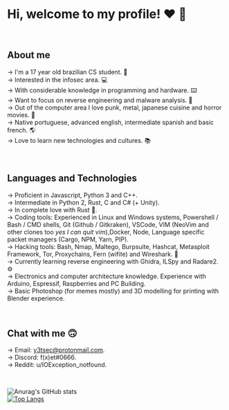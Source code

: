 # Hi, welcome to my profile! ❤️ 👋 

<br/>

## About me

-> I'm a 17 year old brazilian CS student. 🎉  
-> Interested in the infosec area. 💻  
-> With considerable knowledge in programming and hardware. ⌨️  
-> Want to focus on reverse engineering and malware analysis. 👾  
-> Out of the computer area I love punk, metal, japanese cuisine and horror movies. 🎸  
-> Native portuguese, advanced english, intermediate spanish and basic french. 🌎  
-> Love to learn new technologies and cultures. 📚  

<br/>

## Languages and Technologies  

-> Proficient in Javascript, Python 3 and C++.  
-> Intermediate in Python 2, Rust, C and C# (+ Unity).  
-> In complete love with Rust 🦀.  
-> Coding tools: Experienced in Linux and Windows systems, Powershell / Bash / CMD shells, Git (Github / Gitkraken), VSCode, VIM (NeoVim and other clones too *yes I can quit vim*),Docker, Node, Language specific packet managers (Cargo, NPM, Yarn, PIP).  
-> Hacking tools: Bash, Nmap, Maltego, Burpsuite, Hashcat, Metasploit Framework, Tor, Proxychains, Fern (wifite) and Wireshark. 🦈  
-> Currently learning reverse engineering with Ghidra, ILSpy and Radare2. ⚙️  
-> Electronics and computer architecture knowledge. Experience with Arduino, Espressif, Raspberries and PC Building.  
-> Basic Photoshop (for memes mostly) and 3D modelling for printing with Blender experience.  

<br/>

## Chat with me 🙃

-> Email: y3tsec@protonmail.com.  
-> Discord: f(x)et#0666.  
-> Reddit: u/IOException_notfound.  

<br/>

![Anurag's GitHub stats](https://github-readme-stats.vercel.app/api?username=LucasVChaves&show_icons=true&theme=dracula)  
[![Top Langs](https://github-readme-stats.vercel.app/api/top-langs/?username=LucasVChaves&layout=compact&theme=dracula&hide=html,css)](https://github.com/anuraghazra/github-readme-stats)
